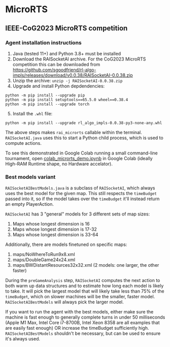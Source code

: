 # MicroRTS

## IEEE-CoG2023 MicroRTS competition

### Agent installation instructions

1. Java (tested 11+) and Python 3.8+ must be installed
2. Download the RAISocketAI archive. For the CoG2023 MicroRTS competition this can be
   downloaded from https://github.com/sgoodfriend/rl-algo-impls/releases/download/v0.0.38/RAISocketAI-0.0.38.zip
3. Unzip the archive: `unzip -j RAISocketAI-0.0.38.zip`
4. Upgrade and install Python depdendencies:

```
python -m pip install --upgrade pip
python -m pip install setuptools==65.5.0 wheel==0.38.4
python -m pip install --upgrade torch
```

5. Install the `.whl` file:

```
python -m pip install --upgrade rl_algo_impls-0.0.38-py3-none-any.whl
```

The above steps makes `rai_microrts` callable within the terminal. `RAISocketAI.java`
uses this to start a Python child process, which is used to compute actions.

To see this demonstrated in Google Colab running a small command-line tournament, open
[colab_microrts_demo.ipynb](https://github.com/sgoodfriend/rl-algo-impls/blob/v0.0.38/rl_algo_impls/microrts/colab_microrts_demo.ipynb)
in Google Colab (ideally High-RAM Runtime shape, no Hardware accelator).

### Best models variant

`RAISocketAIBestModels.java` is a subclass of `RAISocketAI`, which always uses the best
model for the given map. This still respects the `timeBudget` passed into it, so if the
model takes over the `timeBudget` it'll instead return an empty PlayerAction.

`RAISocketAI` has 3 "general" models for 3 different sets of map sizes:

1. Maps whose longest dimension is 16
2. Maps whose longest dimension is 17-32
3. Maps whose longest dimension is 33-64

Additionally, there are models finetuned on specific maps:

1. maps/NoWhereToRun9x8.xml
2. maps/DoubleGame24x24.xml
3. maps/BWDistantResources32x32.xml (2 models: one larger, the other faster)

During the `preGameAnalysis` step, `RAISocketAI` computes the next action to both warm
up data structures and to estimate how long each model is likely to take.
It will pick the largest model that will likely take less than 75% of the `timeBudget`,
which on slower machines will be the smaller, faster model. `RAISocketAIBestModels` will
always pick the larger model.

If you want to run the agent with the best models, either make sure the machine is fast
enough to generally complete turns in under 50 milliseconds (Apple M1 Max, Intel Core
i7-8700B, Intel Xeon 8358 are all examples that are easily fast enough) OR increase the
timeBudget sufficiently high. `RAISocketAIBestModels` shouldn't be necessary, but can be
used to ensure it's always used.
